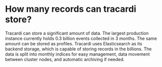 # How many records can tracardi store?

Tracardi can store a significant amount of data. The largest production instance currently holds 0.3 billion events
collected in 3 months. The same amount can be stored as profiles. Tracardi uses Elasticsearch as its backend storage,
which is capable of storing records in the billions. The data is split into monthly indices for easy management, data
movement between cluster nodes, and automatic archiving if needed.
